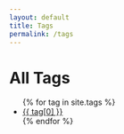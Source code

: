 ```yaml
---
layout: default
title: Tags
permalink: /tags
---
```

<h1>All Tags</h1>
<ul>
  {% for tag in site.tags %}
    <li>
      <a href="/tag/{{ tag[0] }}">{{ tag[0] }}</a>
    </li>
  {% endfor %}
</ul>